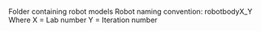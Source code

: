Folder containing robot models 
Robot naming convention: robotbodyX_Y
  Where X = Lab number
        Y = Iteration number
